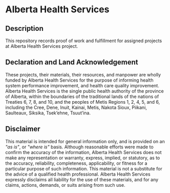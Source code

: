 # Alberta Health Services

## Description
This repository records proof of work and fulfillment for assigned projects at Alberta Health Services project.

## Declaration and Land Acknowledgement
These projects, their materials, their resources, and manpower are wholly funded by Alberta Health Services for the purpose of informing health system performance improvement, and health care quality improvement. Alberta Health Services is the single public health authority of the province of Alberta, within the boundaries of the traditional lands of the nations of Treaties 6, 7, 8, and 10, and the peoples of Metis Regions 1, 2, 4, 5, and 6, including the Cree, Dene, Inuit, Kainai, Metis, Nakota Sioux, Piikani, Saulteaux, Siksika, Tsek’ehne, Tsuut’ina.

## Disclaimer
This material is intended for general information only, and is provided on an *"as is"*, or *"where is"* basis. Although reasonable efforts were made to confirm the accuracy of the information, Alberta Health Services does not make any representation or warranty, express, implied, or statutory, as to the accuracy, reliability, completeness, applicability, or fitness for a particular purpose of such information. This material is not a substitute for the advice of a qualified health professional. Alberta Health Services expressly disclaims all liability for the use of these materials, and for any claims, actions, demands, or suits arising from such use.
